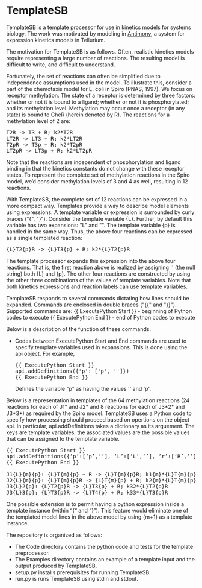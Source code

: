 # TemplateSB
TemplateSB is a template processor 
for use in kinetics models for systems biology.
The work was motivated by modeling in [Antimony](http://antimony.sourceforge.net/), a system for expression kinetics models in Tellurium.

The motivation for TemplateSB is as follows. Often, realistic kinetics models require representing a large number of reactions. The resulting model is difficult to write, and difficult to understand.

Fortunately, the set of reactions can often be simplified due to independence assumptions used in the model. 
To illustrate this, consider a part of the chemotaxis model for E. coli in Spiro (PNAS, 1997). 
We focus on receptor methylation. The state of a receptor is determined by three factors: whether or not it is bound to a ligand; whether or not it is phosphorylated; and its methylation level. Methylation may occur once a receptor (in any state) is bound to CheR (herein denoted by R). The reactions for a methylation level of 2 are:

<pre>
T2R -> T3 + R; k2*T2R
LT2R -> LT3 + R; k2*LT2R
T2pR -> T3p + R; k2*T2pR
LT2pR -> LT3p + R; k2*LT2pR
</pre>
  
Note that the reactions are independent of phosphorylation and ligand binding in that the kinetics constants do not change with these receptor states. To represent the complete set of methylation reactions in the Spiro model, we’d consider methylation levels of 3 and 4 as well, resulting in 12 reactions.

With TemplateSB, the complete set of 12 reactions can be expressed in a more compact way. 
Templates provide a way to describe model elements using expressions.
A template variable or expression is surrounded by curly braces ("{", "}").
Consider the template variable {L}.
Further, by default this variable has two expansions: "L" and "".
The template variable {p} is handled in the same way.
Thus, the above four reactions can be expressed as a single templated reaction:

<pre>
{L}T2{p}R -> {L}T3{p} + R; k2*{L}T2{p}R
</pre>

The template processor expands this expression into the above four reactions.
That is, the first reaction above is realized by assigning '' (the null string) both {L} and {p}. 
The other four reactions are constructed by using the other three combinations of the values of template variables. Note that both kinetics expressions and reaction labels can use template variables.

TemplateSB responds to several commands dictating how lines should be expanded.
Commands are enclosed in double braces ("{{" and "}}"). Supported commands are:
{{ ExecutePython Start }} - beginning of Python codes to execute
{{ ExecutePython End }} - end of Python codes to execute

Below is a description of the function of these commands.

- Codes between ExecutePython Start and End commands are used to specify template variables used in expansions.
  This is done using the api object. For example,
  <pre>
  {{ ExecutePython Start }}
  api.addDefinitions({'p': ['p', '']})
  {{ ExecutePython End }}
  </pre>
  Defines the variable "p" as having the values '' and 'p'.

Below is a representation in templates of the 64 methylation 
reactions (24 reactions for each of
J1\* and J2\* and 8 reactions for each of 
J3\*2\* and J3\*3\*) as required by the Spiro model.
TemplateSB uses a Python code to specify how processing should proceed
based on opertions on the object api.
In particular, api.addDefinitions takes a dictionary as its arguement.
The keys are template variables; the associated values are the possible
values that can be assigned to the template variable.

<pre>
{{ ExecutePython Start }}
api.addDefinitions({‘p’:[‘p’,‘’], ‘L’:[‘L’,‘’], ‘r’:[‘R’,‘’], ‘m’:[‘2’, ‘3’, ‘4’]})
{{ ExecutePython End }}
 
J1{L}{m}{p}: {L}T{m}{p} + R -> {L}T{m}{p}R; k1{m}*{L}T{m}{p}*R
J2{L}{m}{p}: {L}T{m}{p}R -> {L}T{m}{p} + R; k2{m}*{L}T{m}{p}R
J3{L}2{p}: {L}T2{p}R -> {L}T3{p} + R; k32*{L}T2{p}R
J3{L}3{p}: {L}T3{p}R -> {L}T4{p} + R; k33*{L}T3{p}R
</pre>

One possible extension is to permit having a python expression inside a template instance (within “{“ and “}”). This feature would eliminate one of the templated model lines in the above model by using {m+1} as a template instance.

The repository is organized as follows:

*  The Code directory contains the python code and tests for the template preprocessor.
*  The Examples directory contains an example of a template input and the output produced by TemplateSB.
*  setup.py installs prerequisites for running TemplateSB.
*  run.py is runs TemplateSB using stdin and stdout.
